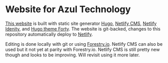 # Website for Azul Technology

[This website](https://azul.technology) is built with static site generator [Hugo](https://gohugo.io/), [Netlify CMS](https://github.com/netlify/netlify-cms), [Netlify Idenity](https://www.netlify.com/docs/identity/), and [Hugo theme Forty](https://github.com/MarcusVirg/forty). The website is git-backed, changes to this repository automatically deploy to [Netlify](https://www.netlify.com/). 

Editing is done locally with git or using [Forestry.io](https://forestry.io/). Netlify CMS can also be used but it not yet at parity with Forestry.io. Netlify CMS is still pretty new though and looks to be improving. Will revisit using it more later.
